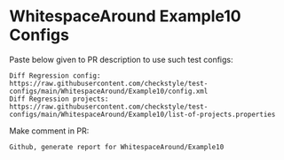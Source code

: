 # WhitespaceAround Example10 Configs
Paste below given to PR description to use such test configs:
```
Diff Regression config: https://raw.githubusercontent.com/checkstyle/test-configs/main/WhitespaceAround/Example10/config.xml
Diff Regression projects: https://raw.githubusercontent.com/checkstyle/test-configs/main/WhitespaceAround/Example10/list-of-projects.properties
```
Make comment in PR:
```
Github, generate report for WhitespaceAround/Example10
```
